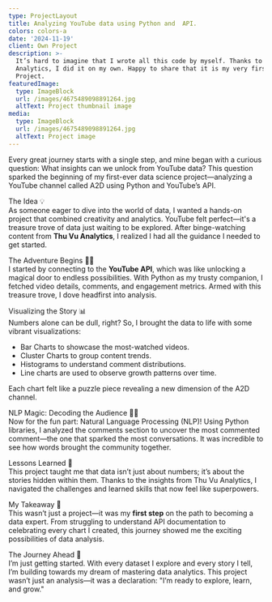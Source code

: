 ```yaml
---
type: ProjectLayout
title: Analyzing YouTube data using Python and  API.
colors: colors-a
date: '2024-11-19'
client: Own Project
description: >-
  It’s hard to imagine that I wrote all this code by myself. Thanks to Thu vu
  Analytics, I did it on my own. Happy to share that it is my very first
  Project.
featuredImage:
  type: ImageBlock
  url: /images/4675489098891264.jpg
  altText: Project thumbnail image
media:
  type: ImageBlock
  url: /images/4675489098891264.jpg
  altText: Project image
---
```



Every great journey starts with a single step, and mine began with a curious question: What insights can we unlock from YouTube data?
This question sparked the beginning of my first-ever data science project—analyzing a YouTube channel called A2D using Python and YouTube’s API.

The Idea 💡  
As someone eager to dive into the world of data, I wanted a hands-on project that combined creativity and analytics. YouTube felt perfect—it's a treasure trove of data just waiting to be explored. After binge-watching content from **Thu Vu Analytics**, I realized I had all the guidance I needed to get started. 

The Adventure Begins 🧑‍💻  
I started by connecting to the **YouTube API**, which was like unlocking a magical door to endless possibilities. With Python as my trusty companion, I fetched video details, comments, and engagement metrics. Armed with this treasure trove, I dove headfirst into analysis.

Visualizing the Story 📊  
Numbers alone can be dull, right? So, I brought the data to life with some vibrant visualizations:  
- Bar Charts to showcase the most-watched videos.  
- Cluster Charts to group content trends.  
- Histograms to understand comment distributions.  
- Line charts are used to observe growth patterns over time.

Each chart felt like a puzzle piece revealing a new dimension of the A2D channel.

NLP Magic: Decoding the Audience 💬✨  
Now for the fun part: Natural Language Processing (NLP)! Using Python libraries, I analyzed the comments section to uncover the most commented comment—the one that sparked the most conversations. It was incredible to see how words brought the community together.

Lessons Learned 📘  
This project taught me that data isn’t just about numbers; it’s about the stories hidden within them. Thanks to the insights from Thu Vu Analytics, I navigated the challenges and learned skills that now feel like superpowers. 

My Takeaway 🌟  
This wasn’t just a project—it was my **first step** on the path to becoming a data expert. From struggling to understand API documentation to celebrating every chart I created, this journey showed me the exciting possibilities of data analysis. 

The Journey Ahead 🔮  
I’m just getting started. With every dataset I explore and every story I tell, I’m building towards my dream of mastering data analytics. This project wasn’t just an analysis—it was a declaration: "I’m ready to explore, learn, and grow." 


